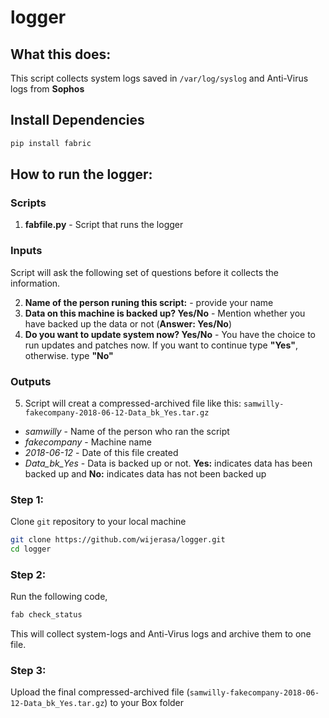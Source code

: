 # logger

## What this does:

This script collects system logs saved in `/var/log/syslog` and Anti-Virus logs from **Sophos**

## Install Dependencies 

```bash
pip install fabric
```

## How to run the logger:


### Scripts

1. **fabfile.py** - Script that runs the logger

### Inputs

Script will ask the following set of questions before it collects the information.

2. **Name of the person runing this script:** - provide your name
3. **Data on this machine is backed up? Yes\/No** - Mention whether you have backed up the data or not (**Answer: Yes/No**)
4. **Do you want to update system now? Yes/No** - You have the choice to run updates and patches now. If you want to continue type **"Yes"**, otherwise. type **"No"**

### Outputs

5. Script will creat a compressed-archived file like this: `samwilly-fakecompany-2018-06-12-Data_bk_Yes.tar.gz`

- *samwilly* - Name of the person who ran the script
- *fakecompany* - Machine name
- *2018-06-12* - Date of this file created
- *Data_bk_Yes* - Data is backed up or not. **Yes:** indicates data has been backed up and **No:** indicates data has not been backed up

### Step 1:

Clone `git` repository to your local machine

```bash
git clone https://github.com/wijerasa/logger.git
cd logger

```

### Step 2:

Run the following code,

```bash
fab check_status

```

This will collect system-logs and Anti-Virus logs and archive them to one file.
### Step 3:

Upload the final compressed-archived file (`samwilly-fakecompany-2018-06-12-Data_bk_Yes.tar.gz`) to your Box folder
